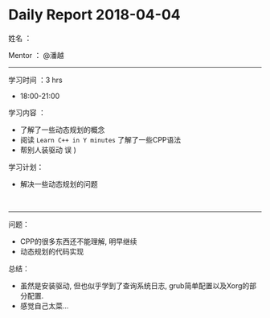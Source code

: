 # Daily Report 2018-04-04

姓名 ：

Mentor ：  @潘越

---

学习时间 ：3 hrs

* 18:00-21:00

学习内容 ：

* 了解了一些动态规划的概念
* 阅读 `Learn C++ in Y minutes` 了解了一些CPP语法
* 帮别人装驱动 误 )

学习计划：

* 解决一些动态规划的问题

  ​

---

问题： 

* CPP的很多东西还不能理解, 明早继续
* 动态规划的代码实现

总结：

* 虽然是安装驱动, 但也似乎学到了查询系统日志, grub简单配置以及Xorg的部分配置.
* 感觉自己太菜...
